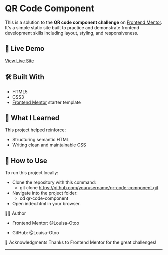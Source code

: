 # QR Code Component

This is a solution to the **QR code component challenge** on [Frontend Mentor](https://www.frontendmentor.io). It's a simple static site built to practice and demonstrate frontend development skills including layout, styling, and responsiveness.


## 🚀 Live Demo

[View Live Site](https://louisa-otoo.github.io/qr-component/)


## 🛠️ Built With

- HTML5
- CSS3
- [Frontend Mentor](https://www.frontendmentor.io) starter template


## 🎯 What I Learned

This project helped reinforce:

- Structuring semantic HTML
- Writing clean and maintainable CSS


## 📌 How to Use
To run this project locally:

- Clone the repository with this command:
  - git clone https://github.com/yourusername/qr-code-component.git
- Navigate into the project folder:
  - cd qr-code-component
- Open index.html in your browser.

🧑‍🎓 Author
 - Frontend Mentor: @Louisa-Otoo

 - GitHub: @Louisa-Otoo

📝 Acknowledgments
Thanks to Frontend Mentor for the great challenges!

---
